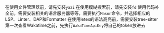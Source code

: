 在使用文件管理器前，请先安装`yazi`
在使用模糊搜索前，请先安装`fd`
使用代码补全前，需要安装相关的语言服务器等等，需要执行`Mason`命令，并选择相应的LSP、Linter、DAP和Formatter
在使用letex的语法高亮前，需要安装tree-sitter
第一次查看Wakatime之前，先执行`WakaTimeApiKey`将自己的token放进去